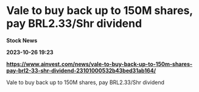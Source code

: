 # Vale to buy back up to 150M shares, pay BRL2.33/Shr dividend
**Stock News**

**2023-10-26 19:23**

**https://www.ainvest.com/news/vale-to-buy-back-up-to-150m-shares-pay-brl2-33-shr-dividend-23101000532b43bed31ab164/**

Vale to buy back up to 150M shares, pay BRL2.33/Shr dividend